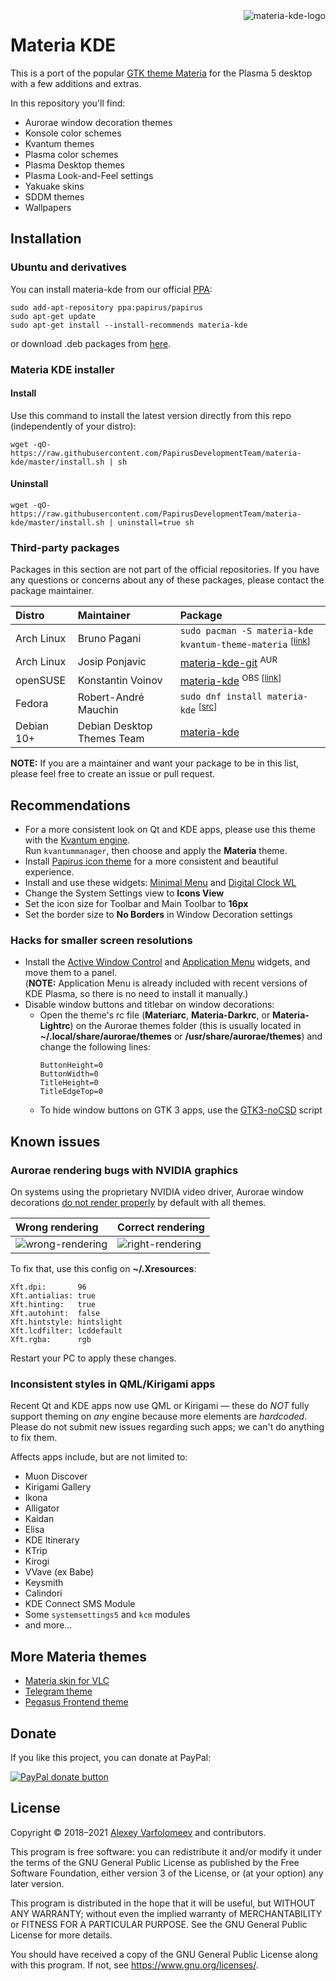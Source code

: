 <img src="https://raw.githubusercontent.com/PapirusDevelopmentTeam/materia-kde/master/logo.png" alt="materia-kde-logo" align="right" />

# Materia KDE

This is a port of the popular [GTK theme Materia](https://github.com/nana-4/materia-theme) for the Plasma 5 desktop with a few additions and extras.

In this repository you'll find:
- Aurorae window decoration themes
- Konsole color schemes
- Kvantum themes
- Plasma color schemes
- Plasma Desktop themes
- Plasma Look-and-Feel settings
- Yakuake skins
- SDDM themes
- Wallpapers

## Installation

### Ubuntu and derivatives

You can install materia-kde from our official [PPA](https://launchpad.net/~papirus/+archive/ubuntu/papirus):

```
sudo add-apt-repository ppa:papirus/papirus
sudo apt-get update
sudo apt-get install --install-recommends materia-kde
```

or download .deb packages from [here](https://launchpad.net/~papirus/+archive/ubuntu/papirus/+packages?field.name_filter=materia-kde).

### Materia KDE installer

#### Install

Use this command to install the latest version directly from this repo (independently of your distro):

```
wget -qO- https://raw.githubusercontent.com/PapirusDevelopmentTeam/materia-kde/master/install.sh | sh
```

#### Uninstall

```
wget -qO- https://raw.githubusercontent.com/PapirusDevelopmentTeam/materia-kde/master/install.sh | uninstall=true sh
```

### Third-party packages

Packages in this section are not part of the official repositories. If you have any questions or concerns about any of these packages, please contact the package maintainer.

| **Distro** | **Maintainer** | **Package** |
|:-----------|:---------------|:------------|
| Arch Linux | Bruno Pagani | `sudo pacman -S materia-kde kvantum-theme-materia` <sup>[[link](https://www.archlinux.org/packages/community/any/materia-kde/)]</sup> |
| Arch Linux | Josip Ponjavic | [materia-kde-git](https://aur.archlinux.org/packages/materia-kde-git) <sup>AUR</sup> |
| openSUSE   | Konstantin Voinov | [materia-kde](https://software.opensuse.org/download.html?project=home:kill_it&package=materia-kde) <sup>OBS [[link](https://build.opensuse.org/package/show/home:kill_it/materia-kde)]</sub> |
| Fedora     | Robert-André Mauchin | `sudo dnf install materia-kde` <sup>[[src](https://src.fedoraproject.org/rpms/materia-kde)]</sup> |
| Debian 10+ | Debian Desktop Themes Team | [materia-kde](https://tracker.debian.org/pkg/materia-kde) |

**NOTE:** If you are a maintainer and want your package to be in this list, please feel free to create an issue or pull request.

## Recommendations

- For a more consistent look on Qt and KDE apps, please use this theme with the [Kvantum engine](https://github.com/tsujan/Kvantum). \
  Run `kvantummanager`, then choose and apply the **Materia** theme.
- Install [Papirus icon theme](https://github.com/PapirusDevelopmentTeam/papirus-icon-theme) for a more consistent and beautiful experience.
- Install and use these widgets: [Minimal Menu](https://www.opendesktop.org/p/1275285/) and [Digital Clock WL](https://www.opendesktop.org/p/1311422/)
- Change the System Settings view to **Icons View**
- Set the icon size for Toolbar and Main Toolbar to **16px**
- Set the border size to **No Borders** in Window Decoration settings

### Hacks for smaller screen resolutions

- Install the [Active Window Control](https://www.opendesktop.org/p/998910/) and [Application Menu](https://cgit.kde.org/plasma-workspace.git/tree/applets/appmenu) widgets, and move them to a panel. \
  (**NOTE:** Application Menu is already included with recent versions of KDE Plasma, so there is no need to install it manually.)
- Disable window buttons and titlebar on window decorations:
  - Open the theme's rc file (**Materiarc**, **Materia-Darkrc**, or **Materia-Lightrc**) on the Aurorae themes folder (this is usually located in **~/.local/share/aurorae/themes** or **/usr/share/aurorae/themes**) and change the following lines:
    ```
    ButtonHeight=0
    ButtonWidth=0
    TitleHeight=0
    TitleEdgeTop=0
    ```
  - To hide window buttons on GTK 3 apps, use the [GTK3-noCSD](https://github.com/PCMan/gtk3-nocsd) script

## Known issues

### Aurorae rendering bugs with NVIDIA graphics

On systems using the proprietary NVIDIA video driver, Aurorae window decorations [do not render properly](https://bugs.kde.org/show_bug.cgi?id=384457) by default with all themes.

| **Wrong rendering** | **Correct rendering** |
|:--------------------|:----------------------|
| ![wrong-rendering](https://i.imgur.com/rS5OgPf.png) | ![right-rendering](https://i.imgur.com/5OKjULE.png) |

To fix that, use this config on **~/.Xresources**:
```
Xft.dpi:       96
Xft.antialias: true
Xft.hinting:   true
Xft.autohint:  false
Xft.hintstyle: hintslight
Xft.lcdfilter: lcddefault
Xft.rgba:      rgb
```
Restart your PC to apply these changes.

### Inconsistent styles in QML/Kirigami apps

Recent Qt and KDE apps now use QML or Kirigami — these do *NOT* fully support theming on *any* engine because more elements are *hardcoded*. Please do not submit new issues regarding such apps; we can't do anything to fix them.

Affects apps include, but are not limited to:
- Muon Discover
- Kirigami Gallery
- Ikona
- Alligator
- Kaidan
- Elisa
- KDE Itinerary
- KTrip
- Kirogi
- VVave (ex Babe)
- Keysmith
- Calindori
- KDE Connect SMS Module
- Some `systemsettings5` and `kcm` modules
- and more...

## More Materia themes

- [Materia skin for VLC](https://github.com/PapirusDevelopmentTeam/materia-vlc)
- [Telegram theme](https://t.me/addtheme/materia_dark_unofficial)
- [Pegasus Frontend theme](https://github.com/varlesh/pegasus-materia-dark)

## Donate

If you like this project, you can donate at PayPal:

<span class="paypal"><a href="https://www.paypal.me/varlesh" title="Donate to this project using Paypal"><img src="https://www.paypalobjects.com/webstatic/mktg/Logo/pp-logo-100px.png" alt="PayPal donate button" /></a></span>

## License

Copyright © 2018–2021 [Alexey Varfolomeev](https://github.com/varlesh) and contributors.

This program is free software: you can redistribute it and/or modify
it under the terms of the GNU General Public License as published by
the Free Software Foundation, either version 3 of the License, or
(at your option) any later version.

This program is distributed in the hope that it will be useful,
but WITHOUT ANY WARRANTY; without even the implied warranty of
MERCHANTABILITY or FITNESS FOR A PARTICULAR PURPOSE.  See the
GNU General Public License for more details.

You should have received a copy of the GNU General Public License
along with this program.  If not, see <https://www.gnu.org/licenses/>.
